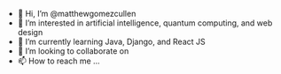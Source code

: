 - 👋 Hi, I’m @matthewgomezcullen
- 👀 I’m interested in artificial intelligence, quantum computing, and web design
- 🌱 I’m currently learning Java, Django, and React JS
- 💞️ I’m looking to collaborate on 
- 📫 How to reach me ...

<!---
matthewgomezcullen/matthewgomezcullen is a ✨ special ✨ repository because its `README.md` (this file) appears on your GitHub profile.
You can click the Preview link to take a look at your changes.
--->
